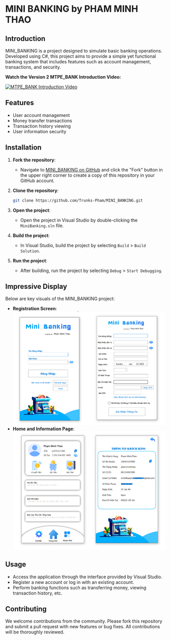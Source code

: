 # MINI BANKING by PHAM MINH THAO

## Introduction

MINI_BANKING is a project designed to simulate basic banking operations. Developed using C#, this project aims to provide a simple yet functional banking system that includes features such as account management, transactions, and security.

**Watch the Version 2 MTPE_BANK Introduction Video:**

[![MTPE_BANK Introduction Video](https://img.youtube.com/vi/3zBvXEDJb-w/0.jpg)](https://www.youtube.com/watch?v=3zBvXEDJb-w)

## Features

- User account management
- Money transfer transactions
- Transaction history viewing
- User information security

## Installation

1. **Fork the repository**:
   - Navigate to [MINI_BANKING on GitHub](https://github.com/Trunks-Pham/MINI_BANKING) and click the "Fork" button in the upper right corner to create a copy of this repository in your GitHub account.

2. **Clone the repository**:
   ```bash
   git clone https://github.com/Trunks-Pham/MINI_BANKING.git
   ```

3. **Open the project**:
   - Open the project in Visual Studio by double-clicking the `MiniBanking.sln` file.

4. **Build the project**:
   - In Visual Studio, build the project by selecting `Build` > `Build Solution`.

5. **Run the project**:
   - After building, run the project by selecting `Debug` > `Start Debugging`.

## Impressive Display

Below are key visuals of the MINI_BANKING project:
- **Registration Screen**:
  ![Registration Screen](Đăng_ký_nhập.png)
- **Home and Information Page**:
  ![Home and Information Page](trang_chủ_thông_tin.png)

## Usage

- Access the application through the interface provided by Visual Studio.
- Register a new account or log in with an existing account.
- Perform banking functions such as transferring money, viewing transaction history, etc.



## Contributing

We welcome contributions from the community. Please fork this repository and submit a pull request with new features or bug fixes. All contributions will be thoroughly reviewed.
